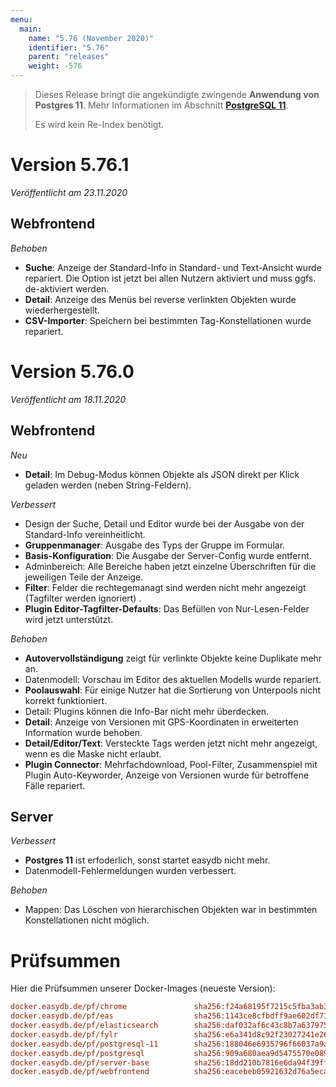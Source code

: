 ```yaml
---
menu:
  main:
    name: "5.76 (November 2020)"
    identifier: "5.76"
    parent: "releases"
    weight: -576
---
```


> Dieses Release bringt die angekündigte zwingende **Anwendung von Postgres 11**. Mehr Informationen im Abschnitt **[PostgreSQL 11](../5.73#postgres-11)**.
>
> Es wird kein Re-Index benötigt.

# Version 5.76.1

*Veröffentlicht am 23.11.2020*

## Webfrontend

*Behoben*

* **Suche**: Anzeige der Standard-Info in Standard- und Text-Ansicht wurde repariert. Die Option ist jetzt bei allen Nutzern aktiviert und muss ggfs. de-aktiviert werden.
* **Detail**: Anzeige des Menüs bei reverse verlinkten Objekten wurde wiederhergestellt.
* **CSV-Importer**: Speichern bei bestimmten Tag-Konstellationen wurde repariert.

# Version 5.76.0

*Veröffentlicht am 18.11.2020*

## Webfrontend

*Neu*

* **Detail**: Im Debug-Modus können Objekte als JSON direkt per Klick geladen werden (neben String-Feldern).

*Verbessert*

* Design der Suche, Detail und Editor wurde bei der Ausgabe von der Standard-Info vereinheitlicht.
* **Gruppenmanager**: Ausgabe des Typs der Gruppe im Formular.
* **Basis-Konfiguration**: Die Ausgabe der Server-Config wurde entfernt.
* Adminbereich: Alle Bereiche haben jetzt einzelne Überschriften für die jeweiligen Teile der Anzeige.
* **Filter**: Felder die rechtegemanagt sind werden nicht mehr angezeigt (Tagfilter werden ignoriert) .
* **Plugin Editor-Tagfilter-Defaults**: Das Befüllen von Nur-Lesen-Felder wird jetzt unterstützt.

*Behoben*

* **Autovervollständigung** zeigt für verlinkte Objekte keine Duplikate mehr an.
* Datenmodell: Vorschau im Editor des aktuellen Modells wurde repariert.
* **Poolauswahl**: Für einige Nutzer hat die Sortierung von Unterpools nicht korrekt funktioniert.
* Detail: Plugins können die Info-Bar nicht mehr überdecken.
* **Detail**: Anzeige von Versionen mit GPS-Koordinaten in erweiterten Information wurde behoben.
* **Detail/Editor/Text**: Versteckte Tags werden jetzt nicht mehr angezeigt, wenn es die Maske nicht erlaubt.
* **Plugin Connector**: Mehrfachdownload, Pool-Filter, Zusammenspiel mit Plugin Auto-Keyworder, Anzeige von Versionen wurde für betroffene Fälle repariert.

## Server

*Verbessert*

* **Postgres 11** ist erfoderlich, sonst startet easydb nicht mehr.
* Datenmodell-Fehlermeldungen wurden verbessert.

*Behoben*

* Mappen: Das Löschen von hierarchischen Objekten war in bestimmten Konstellationen nicht möglich.

# Prüfsummen

Hier die Prüfsummen unserer Docker-Images (neueste Version):

```ini
docker.easydb.de/pf/chrome               sha256:f24a68195f7215c5fba3ab3d0dca910ead74cc6659a5b2b3cdf8fe912d8d10e2
docker.easydb.de/pf/eas                  sha256:1143ce8cfbdff9ae602df7163150b34833637ae41600ebef5e164adc000e9202
docker.easydb.de/pf/elasticsearch        sha256:daf032af6c43c8b7a63797525478ad31d04a7e57924324089fd990c1b1de98d9
docker.easydb.de/pf/fylr                 sha256:e6a341d8c92f23027241e26f71ed811f65fd8176a133da0c92010405f9e8e13f
docker.easydb.de/pf/postgresql-11        sha256:188046e6935796f66037a9a9f6788ba7962160664dc5bcdcfdca4d7fe9ca04e7
docker.easydb.de/pf/postgresql           sha256:909a680aea9d5475570e089ca8e8cc8ebdc0c4e9c76c28789d1936795ed77715
docker.easydb.de/pf/server-base          sha256:18dd210b7816e6da94f39ff20480c87161d83530ec26f42608f5cff09d640a65
docker.easydb.de/pf/webfrontend          sha256:eacebeb05921632d76a5eca999a920f329bc413bf7287983c6805866cd40c95c
```
